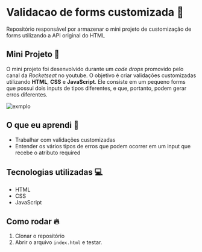 # Validacao de forms customizada :rocket:
 Repositório responsável por armazenar o mini projeto de customização de forms utilizando a API original do HTML

## Mini Projeto :rocket:

O mini projeto foi desenvolvido durante um *code drops* promovido pelo canal da *Rocketseat* no youtube. O objetivo é criar validações customizadas utilizando **HTML**, **CSS** e **JavaScript**. Ele consiste em um pequeno forms que possui dois inputs de tipos diferentes, e que, portanto, podem gerar erros diferentes.

![exmplo](forms_custom_validation)

## O que eu aprendi :book:

* Trabalhar com validações customizadas
* Entender os vários tipos de erros que podem ocorrer em um input que recebe o atributo required

## Tecnologias utilizadas :computer:

* HTML
* CSS
* JavaScript

## Como rodar :fire:

1. Clonar o repositório
1. Abrir o arquivo `index.html` e testar.
